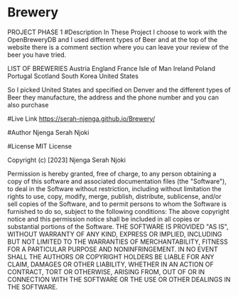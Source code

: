 # Brewery
PROJECT PHASE 1
#Description
In These Project I choose to work with the OpenBreweryDB and I used different types of Beer 
and at the top of the website there is a comment section where you can leave your review 
of the beer you have tried.

LIST OF BREWERIES
Austria
England
France
Isle of Man
Ireland
Poland
Portugal
Scotland
South Korea
United States

So I picked United States and specified on Denver and the different types of Beer they manufacture, the address and the phone number and you can also purchase 


#Live Link
https://serah-njenga.github.io/Brewery/


#Author Njenga Serah Njoki

#License MIT License

Copyright (c) [2023] Njenga Serah Njoki

Permission is hereby granted, free of charge, to any person obtaining a copy of this software and associated documentation files (the "Software"), to deal in the Software without restriction, including without limitation the rights to use, copy, modify, merge, publish, distribute, sublicense, and/or sell copies of the Software, and to permit persons to whom the Software is furnished to do so, subject to the following conditions: The above copyright notice and this permission notice shall be included in all copies or substantial portions of the Software. THE SOFTWARE IS PROVIDED "AS IS", WITHOUT WARRANTY OF ANY KIND, EXPRESS OR IMPLIED, INCLUDING BUT NOT LIMITED TO THE WARRANTIES OF MERCHANTABILITY, FITNESS FOR A PARTICULAR PURPOSE AND NONINFRINGEMENT. IN NO EVENT SHALL THE AUTHORS OR COPYRIGHT HOLDERS BE LIABLE FOR ANY CLAIM, DAMAGES OR OTHER LIABILITY, WHETHER IN AN ACTION OF CONTRACT, TORT OR OTHERWISE, ARISING FROM, OUT OF OR IN CONNECTION WITH THE SOFTWARE OR THE USE OR OTHER DEALINGS IN THE SOFTWARE.
